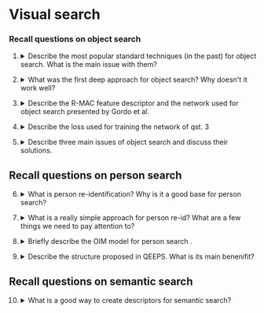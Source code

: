# Visual search

### Recall questions on object search

1. <details markdown=1><summary markdown="span"> Describe the most popular standard techniques (in the past) for object search.  What is the main issue with them? </summary>
    
    \
	Popular techniques ==in the past==:
	- ==histograms/shape descriptors==
	- ==local representations/interest points detectors==: SIFT/Harris PD
	- ==global representation==: visual codebook starting from bag of local descriptors

	==Local features descriptors== have been shown to work the best, however they ==require lots of computational power==.

</details>

2. <details markdown=1><summary markdown="span">  What was the first deep approach for object search? Why doesn't it work well? </summary>
    
    \
	The first deep approach was ==using a pre-trained CNN to output the feature vectors==. The main issue here is that a ==CNN is trained to recognise many generic instances of a class, while we are interested in one specific object!==

</details>

3. <details markdown=1><summary markdown="span"> Describe the R-MAC feature descriptor and the network used for object search presented by Gordo et al.  </summary>
    
    \
	R-MAC feature descriptor:

	![](../../static/AML/os1.png)

	The network used for solving object search is the following and is ==trained with a triplet loss.== (more on this in the following question)

	![](../../static/AML/os2.png)

</details>

4. <details markdown=1><summary markdown="span"> Describe the loss used for training the network of qst. 3 </summary>
    
    \
    The loss used is a ==triplet loss==:
	![](../../static/AML/os3.png)

</details>

5. <details markdown=1><summary markdown="span"> Describe three main issues of object search and discuss their solutions. </summary>
    
    \
	Main issues:
	![](../../static/AML/os4.png)

</details>

## Recall questions on person search


6. <details markdown=1><summary markdown="span"> What is person re-identification? Why is it a good base for person search? </summary>
    
    \
	In person re-id, we focus on ==retrieving the same person from different cameras. This works well for search as we assume image crops are produced by the person detector==.

	![](../../static/AML/os5.png)

</details>

7. <details markdown=1><summary markdown="span"> What is a really simple approach for person re-id? What are a few things we need to pay attention to? </summary>
    
    \
	Idea: use ==same structure used for object search with a few tweaks==:
	![](../../static/AML/os6.png)

	==Hard triplets are triplets where the positive/negative are really close==.

</details>

8. <details markdown=1><summary markdown="span"> Briefly describe the OIM model for person search .</summary>
    
    \
    Online Instance Matching:

	![](../../static/AML/os7.png)

</details>

9. <details markdown=1><summary markdown="span"> Describe the structure proposed in QEEPS. What is its main benenifit? </summary>
    
    \
	==Query guided end to end person search==:

	![](../../static/AML/os8.png)

	Main benefit: ==can train end to end using query image extensively==.

</details>


## Recall questions on semantic search

10. <details markdown=1><summary markdown="span"> What is a good way to create descriptors for semantic search? </summary>
    
    \
	![](../../static/AML/os10.png)
	

</details>

